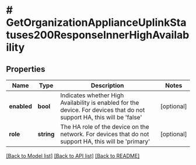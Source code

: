 # # GetOrganizationApplianceUplinkStatuses200ResponseInnerHighAvailability

## Properties

Name | Type | Description | Notes
------------ | ------------- | ------------- | -------------
**enabled** | **bool** | Indicates whether High Availability is enabled for the device. For devices that do not support HA, this will be &#39;false&#39; | [optional]
**role** | **string** | The HA role of the device on the network. For devices that do not support HA, this will be &#39;primary&#39; | [optional]

[[Back to Model list]](../../README.md#models) [[Back to API list]](../../README.md#endpoints) [[Back to README]](../../README.md)
